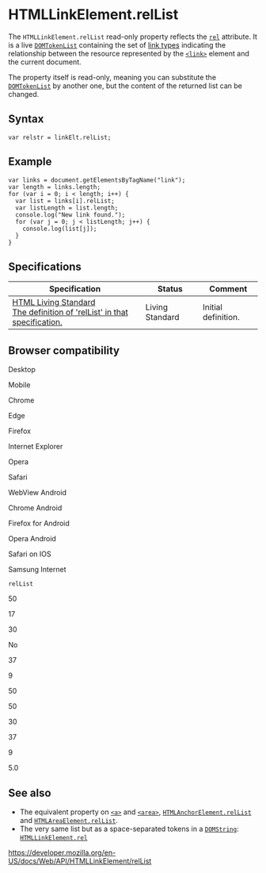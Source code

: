 # HTMLLinkElement.relList

The `HTMLLinkElement.relList` read-only property reflects the [`rel`](https://developer.mozilla.org/en-US/docs/Web/HTML/Element/link#attr-rel) attribute. It is a live [`DOMTokenList`](../domtokenlist) containing the set of [link types](https://developer.mozilla.org/en-US/docs/Web/HTML/Link_types) indicating the relationship between the resource represented by the [`<link>`](https://developer.mozilla.org/en-US/docs/Web/HTML/Element/link) element and the current document.

The property itself is read-only, meaning you can substitute the [`DOMTokenList`](../domtokenlist) by another one, but the content of the returned list can be changed.

## Syntax

    var relstr = linkElt.relList;

## Example

    var links = document.getElementsByTagName("link");
    var length = links.length;
    for (var i = 0; i < length; i++) {
      var list = links[i].relList;
      var listLength = list.length;
      console.log("New link found.");
      for (var j = 0; j < listLength; j++) {
        console.log(list[j]);
      }
    }

## Specifications

<table><thead><tr class="header"><th>Specification</th><th>Status</th><th>Comment</th></tr></thead><tbody><tr class="odd"><td><a href="https://html.spec.whatwg.org/multipage/semantics.html#dom-link-rellist">HTML Living Standard<br />
<span class="small">The definition of 'relList' in that specification.</span></a></td><td><span class="spec-living">Living Standard</span></td><td>Initial definition.</td></tr></tbody></table>

## Browser compatibility

Desktop

Mobile

Chrome

Edge

Firefox

Internet Explorer

Opera

Safari

WebView Android

Chrome Android

Firefox for Android

Opera Android

Safari on IOS

Samsung Internet

`relList`

50

17

30

No

37

9

50

50

30

37

9

5.0

## See also

- The equivalent property on [`<a>`](https://developer.mozilla.org/en-US/docs/Web/HTML/Element/a) and [`<area>`](https://developer.mozilla.org/en-US/docs/Web/HTML/Element/area), [`HTMLAnchorElement.relList`](../htmlanchorelement/rellist) and [`HTMLAreaElement.relList`](../htmlareaelement/rellist).
- The very same list but as a space-separated tokens in a [`DOMString`](../domstring): [`HTMLLinkElement.rel`](rel)

<a href="https://developer.mozilla.org/en-US/docs/Web/API/HTMLLinkElement/relList" class="_attribution-link">https://developer.mozilla.org/en-US/docs/Web/API/HTMLLinkElement/relList</a>
